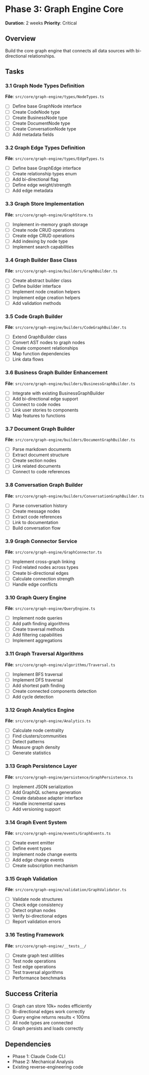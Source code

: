 # Phase 3: Graph Engine Core
**Duration**: 2 weeks
**Priority**: Critical

## Overview
Build the core graph engine that connects all data sources with bi-directional relationships.

## Tasks

### 3.1 Graph Node Types Definition
**File**: `src/core/graph-engine/types/NodeTypes.ts`

- [ ] Define base GraphNode interface
- [ ] Create CodeNode type
- [ ] Create BusinessNode type
- [ ] Create DocumentNode type
- [ ] Create ConversationNode type
- [ ] Add metadata fields

### 3.2 Graph Edge Types Definition
**File**: `src/core/graph-engine/types/EdgeTypes.ts`

- [ ] Define base GraphEdge interface
- [ ] Create relationship types enum
- [ ] Add bi-directional flag
- [ ] Define edge weight/strength
- [ ] Add edge metadata

### 3.3 Graph Store Implementation
**File**: `src/core/graph-engine/GraphStore.ts`

- [ ] Implement in-memory graph storage
- [ ] Create node CRUD operations
- [ ] Create edge CRUD operations
- [ ] Add indexing by node type
- [ ] Implement search capabilities

### 3.4 Graph Builder Base Class
**File**: `src/core/graph-engine/builders/GraphBuilder.ts`

- [ ] Create abstract builder class
- [ ] Define builder interface
- [ ] Implement node creation helpers
- [ ] Implement edge creation helpers
- [ ] Add validation methods

### 3.5 Code Graph Builder
**File**: `src/core/graph-engine/builders/CodeGraphBuilder.ts`

- [ ] Extend GraphBuilder class
- [ ] Convert AST nodes to graph nodes
- [ ] Create component relationships
- [ ] Map function dependencies
- [ ] Link data flows

### 3.6 Business Graph Builder Enhancement
**File**: `src/core/graph-engine/builders/BusinessGraphBuilder.ts`

- [ ] Integrate with existing BusinessGraphBuilder
- [ ] Add bi-directional edge support
- [ ] Connect to code nodes
- [ ] Link user stories to components
- [ ] Map features to functions

### 3.7 Document Graph Builder
**File**: `src/core/graph-engine/builders/DocumentGraphBuilder.ts`

- [ ] Parse markdown documents
- [ ] Extract document structure
- [ ] Create section nodes
- [ ] Link related documents
- [ ] Connect to code references

### 3.8 Conversation Graph Builder
**File**: `src/core/graph-engine/builders/ConversationGraphBuilder.ts`

- [ ] Parse conversation history
- [ ] Create message nodes
- [ ] Extract code references
- [ ] Link to documentation
- [ ] Build conversation flow

### 3.9 Graph Connector Service
**File**: `src/core/graph-engine/GraphConnector.ts`

- [ ] Implement cross-graph linking
- [ ] Find related nodes across types
- [ ] Create bi-directional edges
- [ ] Calculate connection strength
- [ ] Handle edge conflicts

### 3.10 Graph Query Engine
**File**: `src/core/graph-engine/QueryEngine.ts`

- [ ] Implement node queries
- [ ] Add path finding algorithms
- [ ] Create traversal methods
- [ ] Add filtering capabilities
- [ ] Implement aggregations

### 3.11 Graph Traversal Algorithms
**File**: `src/core/graph-engine/algorithms/Traversal.ts`

- [ ] Implement BFS traversal
- [ ] Implement DFS traversal
- [ ] Add shortest path finding
- [ ] Create connected components detection
- [ ] Add cycle detection

### 3.12 Graph Analytics Engine
**File**: `src/core/graph-engine/Analytics.ts`

- [ ] Calculate node centrality
- [ ] Find clusters/communities
- [ ] Detect patterns
- [ ] Measure graph density
- [ ] Generate statistics

### 3.13 Graph Persistence Layer
**File**: `src/core/graph-engine/persistence/GraphPersistence.ts`

- [ ] Implement JSON serialization
- [ ] Add GraphQL schema generation
- [ ] Create database adapter interface
- [ ] Handle incremental saves
- [ ] Add versioning support

### 3.14 Graph Event System
**File**: `src/core/graph-engine/events/GraphEvents.ts`

- [ ] Create event emitter
- [ ] Define event types
- [ ] Implement node change events
- [ ] Add edge change events
- [ ] Create subscription mechanism

### 3.15 Graph Validation
**File**: `src/core/graph-engine/validation/GraphValidator.ts`

- [ ] Validate node structures
- [ ] Check edge consistency
- [ ] Detect orphan nodes
- [ ] Verify bi-directional edges
- [ ] Report validation errors

### 3.16 Testing Framework
**File**: `src/core/graph-engine/__tests__/`

- [ ] Create graph test utilities
- [ ] Test node operations
- [ ] Test edge operations
- [ ] Test traversal algorithms
- [ ] Performance benchmarks

## Success Criteria
- [ ] Graph can store 10k+ nodes efficiently
- [ ] Bi-directional edges work correctly
- [ ] Query engine returns results < 100ms
- [ ] All node types are connected
- [ ] Graph persists and loads correctly

## Dependencies
- Phase 1: Claude Code CLI
- Phase 2: Mechanical Analysis
- Existing reverse-engineering code